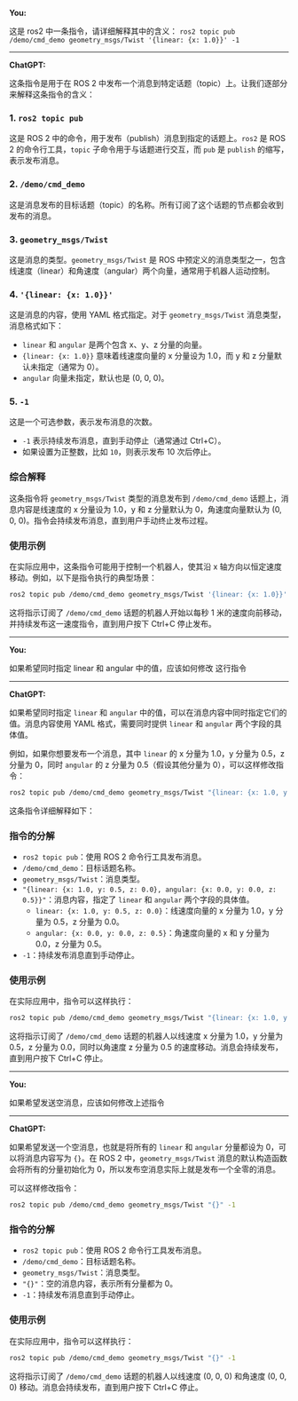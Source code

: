 **You:**

这是 ros2 中一条指令，请详细解释其中的含义：
`ros2 topic pub /demo/cmd_demo geometry_msgs/Twist '{linear: {x: 1.0}}' -1`

---

**ChatGPT:**

这条指令是用于在 ROS 2 中发布一个消息到特定话题（topic）上。让我们逐部分来解释这条指令的含义：

### 1. `ros2 topic pub`

这是 ROS 2 中的命令，用于发布（publish）消息到指定的话题上。`ros2` 是 ROS 2 的命令行工具，`topic` 子命令用于与话题进行交互，而 `pub` 是 `publish` 的缩写，表示发布消息。

### 2. `/demo/cmd_demo`

这是消息发布的目标话题（topic）的名称。所有订阅了这个话题的节点都会收到发布的消息。

### 3. `geometry_msgs/Twist`

这是消息的类型。`geometry_msgs/Twist` 是 ROS 中预定义的消息类型之一，包含线速度（linear）和角速度（angular）两个向量，通常用于机器人运动控制。

### 4. `'{linear: {x: 1.0}}'`

这是消息的内容，使用 YAML 格式指定。对于 `geometry_msgs/Twist` 消息类型，消息格式如下：

- `linear` 和 `angular` 是两个包含 x、y、z 分量的向量。
- `{linear: {x: 1.0}}` 意味着线速度向量的 x 分量设为 1.0，而 y 和 z 分量默认未指定（通常为 0）。
- `angular` 向量未指定，默认也是 (0, 0, 0)。

### 5. `-1`

这是一个可选参数，表示发布消息的次数。

- `-1` 表示持续发布消息，直到手动停止（通常通过 Ctrl+C）。
- 如果设置为正整数，比如 `10`，则表示发布 10 次后停止。

### 综合解释

这条指令将 `geometry_msgs/Twist` 类型的消息发布到 `/demo/cmd_demo` 话题上，消息内容是线速度的 x 分量设为 1.0，y 和 z 分量默认为 0，角速度向量默认为 (0, 0, 0)。指令会持续发布消息，直到用户手动终止发布过程。

### 使用示例

在实际应用中，这条指令可能用于控制一个机器人，使其沿 x 轴方向以恒定速度移动。例如，以下是指令执行的典型场景：

```bash
ros2 topic pub /demo/cmd_demo geometry_msgs/Twist '{linear: {x: 1.0}}' -1
```

这将指示订阅了 `/demo/cmd_demo` 话题的机器人开始以每秒 1 米的速度向前移动，并持续发布这一速度指令，直到用户按下 Ctrl+C 停止发布。

---

**You:**

如果希望同时指定 linear 和 angular 中的值，应该如何修改 这行指令

---

**ChatGPT:**

如果希望同时指定 `linear` 和 `angular` 中的值，可以在消息内容中同时指定它们的值。消息内容使用 YAML 格式，需要同时提供 `linear` 和 `angular` 两个字段的具体值。

例如，如果你想要发布一个消息，其中 `linear` 的 x 分量为 1.0，y 分量为 0.5，z 分量为 0，同时 `angular` 的 z 分量为 0.5（假设其他分量为 0），可以这样修改指令：

```bash
ros2 topic pub /demo/cmd_demo geometry_msgs/Twist "{linear: {x: 1.0, y: 0.5, z: 0.0}, angular: {x: 0.0, y: 0.0, z: 0.5}}" -1
```

这条指令详细解释如下：

### 指令的分解

- `ros2 topic pub`：使用 ROS 2 命令行工具发布消息。
- `/demo/cmd_demo`：目标话题名称。
- `geometry_msgs/Twist`：消息类型。
- `"{linear: {x: 1.0, y: 0.5, z: 0.0}, angular: {x: 0.0, y: 0.0, z: 0.5}}"`：消息内容，指定了 `linear` 和 `angular` 两个字段的具体值。
  - `linear: {x: 1.0, y: 0.5, z: 0.0}`：线速度向量的 x 分量为 1.0，y 分量为 0.5，z 分量为 0.0。
  - `angular: {x: 0.0, y: 0.0, z: 0.5}`：角速度向量的 x 和 y 分量为 0.0，z 分量为 0.5。
- `-1`：持续发布消息直到手动停止。

### 使用示例

在实际应用中，指令可以这样执行：

```bash
ros2 topic pub /demo/cmd_demo geometry_msgs/Twist "{linear: {x: 1.0, y: 0.5, z: 0.0}, angular: {x: 0.0, y: 0.0, z: 0.5}}" -1
```

这将指示订阅了 `/demo/cmd_demo` 话题的机器人以线速度 x 分量为 1.0，y 分量为 0.5，z 分量为 0.0，同时以角速度 z 分量为 0.5 的速度移动。消息会持续发布，直到用户按下 Ctrl+C 停止。

---

**You:**

如果希望发送空消息，应该如何修改上述指令

---

**ChatGPT:**

如果希望发送一个空消息，也就是将所有的 `linear` 和 `angular` 分量都设为 0，可以将消息内容写为 `{}`。在 ROS 2 中，`geometry_msgs/Twist` 消息的默认构造函数会将所有的分量初始化为 0，所以发布空消息实际上就是发布一个全零的消息。

可以这样修改指令：

```bash
ros2 topic pub /demo/cmd_demo geometry_msgs/Twist "{}" -1
```

### 指令的分解

- `ros2 topic pub`：使用 ROS 2 命令行工具发布消息。
- `/demo/cmd_demo`：目标话题名称。
- `geometry_msgs/Twist`：消息类型。
- `"{}"`：空的消息内容，表示所有分量都为 0。
- `-1`：持续发布消息直到手动停止。

### 使用示例

在实际应用中，指令可以这样执行：

```bash
ros2 topic pub /demo/cmd_demo geometry_msgs/Twist "{}" -1
```

这将指示订阅了 `/demo/cmd_demo` 话题的机器人以线速度 (0, 0, 0) 和角速度 (0, 0, 0) 移动。消息会持续发布，直到用户按下 Ctrl+C 停止。
